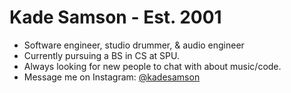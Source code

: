 <h1>Kade Samson - Est. 2001</h1>
<ul>
  <li>Software engineer, studio drummer, & audio engineer</li>
  <li>Currently pursuing a BS in CS at SPU.</li>
  <li>Always looking for new people to chat with about music/code.</li>
  <li>Message me on Instagram: <a href="https://www.instagram.com/kadesamson/" target="_blank" rel="noreferrer noopener">@kadesamson</a></li>
</ul>
